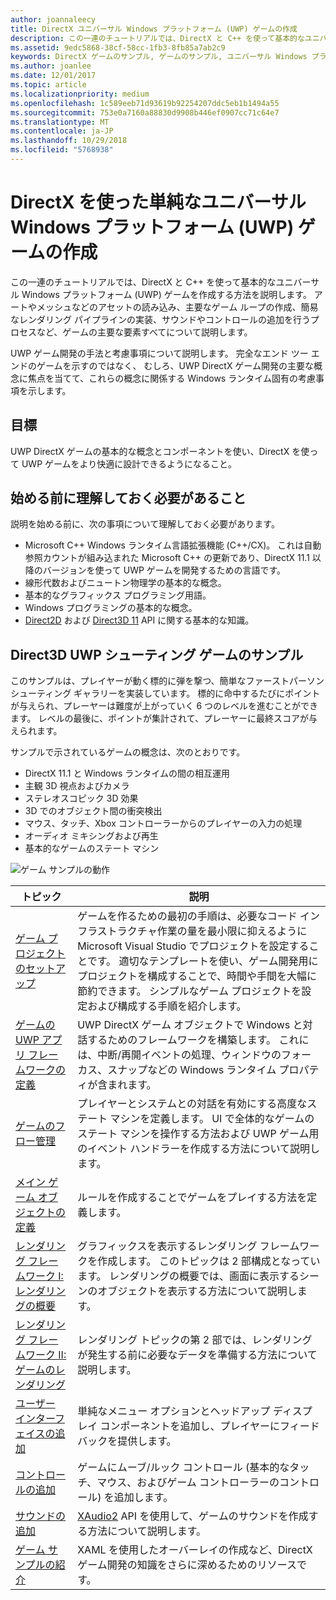 ```yaml
---
author: joannaleecy
title: DirectX ユニバーサル Windows プラットフォーム (UWP) ゲームの作成
description: この一連のチュートリアルでは、DirectX と C++ を使って基本的なユニバーサル Windows プラットフォーム (UWP) ゲームを作成する方法を説明します。
ms.assetid: 9edc5868-38cf-58cc-1fb3-8fb85a7ab2c9
keywords: DirectX ゲームのサンプル, ゲームのサンプル, ユニバーサル Windows プラットフォーム (UWP), Direct3D 11 ゲーム
ms.author: joanlee
ms.date: 12/01/2017
ms.topic: article
ms.localizationpriority: medium
ms.openlocfilehash: 1c589eeb71d93619b92254207ddc5eb1b1494a55
ms.sourcegitcommit: 753e0a7160a88830d9908b446ef0907cc71c64e7
ms.translationtype: MT
ms.contentlocale: ja-JP
ms.lasthandoff: 10/29/2018
ms.locfileid: "5768938"
---
```

# <a name="create-a-simple-universal-windows-platform-uwp-game-with-directx"></a>DirectX を使った単純なユニバーサル Windows プラットフォーム (UWP) ゲームの作成

この一連のチュートリアルでは、DirectX と C++ を使って基本的なユニバーサル Windows プラットフォーム (UWP) ゲームを作成する方法を説明します。 アートやメッシュなどのアセットの読み込み、主要なゲーム ループの作成、簡易なレンダリング パイプラインの実装、サウンドやコントロールの追加を行うプロセスなど、ゲームの主要な要素すべてについて説明します。

UWP ゲーム開発の手法と考慮事項について説明します。 完全なエンド ツー エンドのゲームを示すのではなく、 むしろ、UWP DirectX ゲーム開発の主要な概念に焦点を当てて、これらの概念に関係する Windows ランタイム固有の考慮事項を示します。

## <a name="objective"></a>目標

UWP DirectX ゲームの基本的な概念とコンポーネントを使い、DirectX を使って UWP ゲームをより快適に設計できるようになること。

## <a name="what-you-need-to-know-before-starting"></a>始める前に理解しておく必要があること


説明を始める前に、次の事項について理解しておく必要があります。

-   Microsoft C++ Windows ランタイム言語拡張機能 (C++/CX)。 これは自動参照カウントが組み込まれた Microsoft C++ の更新であり、DirectX 11.1 以降のバージョンを使って UWP ゲームを開発するための言語です。
-   線形代数およびニュートン物理学の基本的な概念。
-   基本的なグラフィックス プログラミング用語。
-   Windows プログラミングの基本的な概念。
-   [Direct2D](https://msdn.microsoft.com/library/windows/apps/dd370990.aspx) および [Direct3D 11](https://msdn.microsoft.com/library/windows/desktop/hh404569) API に関する基本的な知識。

##  <a name="direct3d-uwp-shooting-game-sample"></a>Direct3D UWP シューティング ゲームのサンプル


このサンプルは、プレイヤーが動く標的に弾を撃つ、簡単なファーストパーソン シューティング ギャラリーを実装しています。 標的に命中するたびにポイントが与えられ、プレーヤーは難度が上がっていく 6 つのレベルを進むことができます。 レベルの最後に、ポイントが集計されて、プレーヤーに最終スコアが与えられます。

サンプルで示されているゲームの概念は、次のとおりです。

-   DirectX 11.1 と Windows ランタイムの間の相互運用
-   主観 3D 視点およびカメラ
-   ステレオスコピック 3D 効果
-   3D でのオブジェクト間の衝突検出
-   マウス、タッチ、Xbox コントローラーからのプレイヤーの入力の処理
-   オーディオ ミキシングおよび再生
-   基本的なゲームのステート マシン

![ゲーム サンプルの動作](images/simple-dx-game-overview.png)

| トピック | 説明 |
|-------|-------------|
|[ゲーム プロジェクトのセットアップ](tutorial--setting-up-the-games-infrastructure.md) | ゲームを作るための最初の手順は、必要なコード インフラストラクチャ作業の量を最小限に抑えるように Microsoft Visual Studio でプロジェクトを設定することです。 適切なテンプレートを使い、ゲーム開発用にプロジェクトを構成することで、時間や手間を大幅に節約できます。 シンプルなゲーム プロジェクトを設定および構成する手順を紹介します。 |
| [ゲームの UWP アプリ フレームワークの定義](tutorial--building-the-games-uwp-app-framework.md) | UWP DirectX ゲーム オブジェクトで Windows と対話するためのフレームワークを構築します。 これには、中断/再開イベントの処理、ウィンドウのフォーカス、スナップなどの Windows ランタイム プロパティが含まれます。  |
| [ゲームのフロー管理](tutorial-game-flow-management.md) | プレイヤーとシステムとの対話を有効にする高度なステート マシンを定義します。 UI で全体的なゲームのステート マシンを操作する方法および UWP ゲーム用のイベント ハンドラーを作成する方法について説明します。 |
| [メイン ゲーム オブジェクトの定義](tutorial--defining-the-main-game-loop.md) | ルールを作成することでゲームをプレイする方法を定義します。 |
| [レンダリング フレームワーク I: レンダリングの概要](tutorial--assembling-the-rendering-pipeline.md) | グラフィックスを表示するレンダリング フレームワークを作成します。 このトピックは 2 部構成となっています。 レンダリングの概要では、画面に表示するシーンのオブジェクトを表示する方法について説明します。 |
| [レンダリング フレームワーク II: ゲームのレンダリング](tutorial-game-rendering.md) | レンダリング トピックの第 2 部では、レンダリングが発生する前に必要なデータを準備する方法について説明します。 |
| [ユーザー インターフェイスの追加](tutorial--adding-a-user-interface.md) | 単純なメニュー オプションとヘッドアップ ディスプレイ コンポーネントを追加し、プレイヤーにフィードバックを提供します。 |
| [コントロールの追加](tutorial--adding-controls.md) | ゲームにムーブ/ルック コントロール (基本的なタッチ、マウス、およびゲーム コントローラーのコントロール) を追加します。 |
| [サウンドの追加](tutorial--adding-sound.md) | [XAudio2](https://msdn.microsoft.com/library/windows/desktop/ee415813) API を使用して、ゲームのサウンドを作成する方法について説明します。 |
| [ゲーム サンプルの紹介](tutorial-resources.md) | XAML を使用したオーバーレイの作成など、DirectX ゲーム開発の知識をさらに深めるためのリソースです。 |